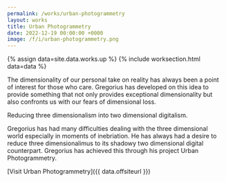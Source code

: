 ```yaml
---
permalink: /works/urban-photogrammetry
layout: works
title: Urban Photogrammetry
date: 2022-12-19 00:00:00 +0000
image: /f/i/urban-photogrammetry.png
---
```


{% assign data=site.data.works.up %}
{% include worksection.html data=data %}

The dimensionality of our personal take on reality has always been a point of interest for those who care. Gregorius has developed on this idea to provide something that not only provides exceptional dimensionality but also confronts us with our fears of dimensional loss.

Reducing three dimensionalism into two dimensional digitalism.

Gregorius has had many difficulties dealing with the three dimensional world especially in moments of inebriation. He has always had a desire to reduce three dimensionalimus to its shadowy two dimensional digital counterpart. Gregorius has achieved this through his project Urban Photogrammetry.

[Visit Urban Photogrammetry]({{ data.offsiteurl }})
